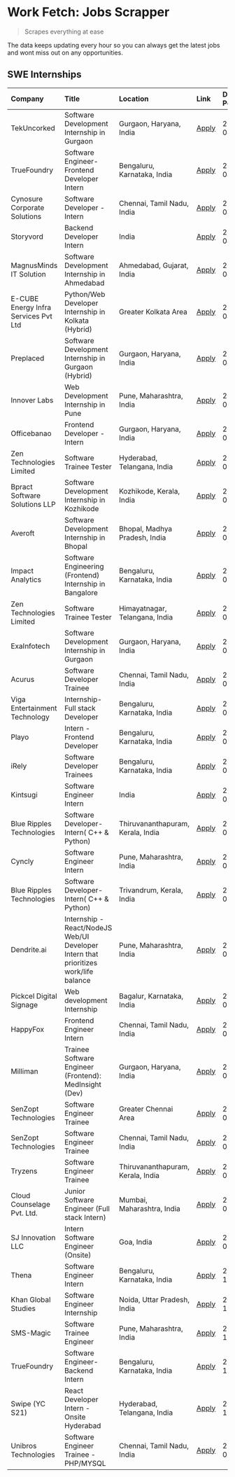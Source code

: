 # Work Fetch: Jobs Scrapper
> Scrapes everything at ease

The data keeps updating every hour so you can always get the latest jobs and wont miss out on any opportunities.

## SWE Internships
<!--START_SECTION:workfetch-->
| Company                              | Title                                                                                | Location                          | Link                                                                                                                                                                                                                                                                                                | Date Posted   |
|:-------------------------------------|:-------------------------------------------------------------------------------------|:----------------------------------|:----------------------------------------------------------------------------------------------------------------------------------------------------------------------------------------------------------------------------------------------------------------------------------------------------|:--------------|
| TekUncorked                          | Software Development Internship in Gurgaon                                           | Gurgaon, Haryana, India           | [Apply](https://in.linkedin.com/jobs/view/software-development-internship-in-gurgaon-at-tekuncorked-3887479133?position=13&pageNum=0&refId=z8Z%2BFkQyE7AyAHgryLnzbw%3D%3D&trackingId=5RhyWPVY7MaTObHdavBT4g%3D%3D&trk=public_jobs_jserp-result_search-card)                                         | 2024-04-05    |
| TrueFoundry                          | Software Engineer- Frontend Developer Intern                                         | Bengaluru, Karnataka, India       | [Apply](https://in.linkedin.com/jobs/view/software-engineer-frontend-developer-intern-at-truefoundry-3887320206?position=27&pageNum=0&refId=z8Z%2BFkQyE7AyAHgryLnzbw%3D%3D&trackingId=NbiwfV5gXZUxoy4kg9zO4g%3D%3D&trk=public_jobs_jserp-result_search-card)                                        | 2024-04-05    |
| Cynosure Corporate Solutions         | Software Developer -Intern                                                           | Chennai, Tamil Nadu, India        | [Apply](https://in.linkedin.com/jobs/view/software-developer-intern-at-cynosure-corporate-solutions-3884767755?position=30&pageNum=0&refId=z8Z%2BFkQyE7AyAHgryLnzbw%3D%3D&trackingId=xGlTYHjz4tV3u%2Fc%2BXm7fkw%3D%3D&trk=public_jobs_jserp-result_search-card)                                     | 2024-04-04    |
| Storyvord                            | Backend Developer Intern                                                             | India                             | [Apply](https://in.linkedin.com/jobs/view/backend-developer-intern-at-storyvord-3518938006?position=49&pageNum=0&refId=z8Z%2BFkQyE7AyAHgryLnzbw%3D%3D&trackingId=TjMQFGIH1g0r00oebZXupA%3D%3D&trk=public_jobs_jserp-result_search-card)                                                             | 2024-04-04    |
| MagnusMinds IT Solution              | Software Development Internship in Ahmedabad                                         | Ahmedabad, Gujarat, India         | [Apply](https://in.linkedin.com/jobs/view/software-development-internship-in-ahmedabad-at-magnusminds-it-solution-3883933909?position=39&pageNum=0&refId=z8Z%2BFkQyE7AyAHgryLnzbw%3D%3D&trackingId=AC9sPvoM7ymL9Ya1%2FwLmdQ%3D%3D&trk=public_jobs_jserp-result_search-card)                         | 2024-04-03    |
| E-CUBE Energy Infra Services Pvt Ltd | Python/Web Developer Internship in Kolkata (Hybrid)                                  | Greater Kolkata Area              | [Apply](https://in.linkedin.com/jobs/view/python-web-developer-internship-in-kolkata-hybrid-at-e-cube-energy-infra-services-pvt-ltd-3882160442?position=23&pageNum=0&refId=z8Z%2BFkQyE7AyAHgryLnzbw%3D%3D&trackingId=hgPKRcX4bb1LetIql8PNOg%3D%3D&trk=public_jobs_jserp-result_search-card)         | 2024-04-02    |
| Preplaced                            | Software Development Internship in Gurgaon (Hybrid)                                  | Gurgaon, Haryana, India           | [Apply](https://in.linkedin.com/jobs/view/software-development-internship-in-gurgaon-hybrid-at-preplaced-3880567870?position=25&pageNum=0&refId=z8Z%2BFkQyE7AyAHgryLnzbw%3D%3D&trackingId=UKrU5DfwmqvX32lz1AZWNA%3D%3D&trk=public_jobs_jserp-result_search-card)                                    | 2024-04-01    |
| Innover Labs                         | Web Development Internship in Pune                                                   | Pune, Maharashtra, India          | [Apply](https://in.linkedin.com/jobs/view/web-development-internship-in-pune-at-innover-labs-3875494237?position=9&pageNum=0&refId=z8Z%2BFkQyE7AyAHgryLnzbw%3D%3D&trackingId=1sqAbRQ95ol6QjwOqk2PwA%3D%3D&trk=public_jobs_jserp-result_search-card)                                                 | 2024-03-28    |
| Officebanao                          | Frontend Developer - Intern                                                          | Gurgaon, Haryana, India           | [Apply](https://in.linkedin.com/jobs/view/frontend-developer-intern-at-officebanao-3871265915?position=14&pageNum=0&refId=z8Z%2BFkQyE7AyAHgryLnzbw%3D%3D&trackingId=nmoVNXRNLKLqbAmBTtNZOw%3D%3D&trk=public_jobs_jserp-result_search-card)                                                          | 2024-03-28    |
| Zen Technologies Limited             | Software Trainee Tester                                                              | Hyderabad, Telangana, India       | [Apply](https://in.linkedin.com/jobs/view/software-trainee-tester-at-zen-technologies-limited-3872036112?position=15&pageNum=0&refId=z8Z%2BFkQyE7AyAHgryLnzbw%3D%3D&trackingId=fIJiytO8NTqc5J9DFo5iyg%3D%3D&trk=public_jobs_jserp-result_search-card)                                               | 2024-03-27    |
| Bpract Software Solutions LLP        | Software Development Internship in Kozhikode                                         | Kozhikode, Kerala, India          | [Apply](https://in.linkedin.com/jobs/view/software-development-internship-in-kozhikode-at-bpract-software-solutions-llp-3874054300?position=20&pageNum=0&refId=z8Z%2BFkQyE7AyAHgryLnzbw%3D%3D&trackingId=oepyt9bp0LzluYZg0F1VWg%3D%3D&trk=public_jobs_jserp-result_search-card)                     | 2024-03-27    |
| Averoft                              | Software Development Internship in Bhopal                                            | Bhopal, Madhya Pradesh, India     | [Apply](https://in.linkedin.com/jobs/view/software-development-internship-in-bhopal-at-averoft-3874051550?position=47&pageNum=0&refId=z8Z%2BFkQyE7AyAHgryLnzbw%3D%3D&trackingId=O%2BKSlcHhSVu4R6obYiidZQ%3D%3D&trk=public_jobs_jserp-result_search-card)                                            | 2024-03-27    |
| Impact Analytics                     | Software Engineering (Frontend) Internship in Bangalore                              | Bengaluru, Karnataka, India       | [Apply](https://in.linkedin.com/jobs/view/software-engineering-frontend-internship-in-bangalore-at-impact-analytics-3872535077?position=5&pageNum=0&refId=z8Z%2BFkQyE7AyAHgryLnzbw%3D%3D&trackingId=SOEWVGe5FG1kXEhZcojaWw%3D%3D&trk=public_jobs_jserp-result_search-card)                          | 2024-03-26    |
| Zen Technologies Limited             | Software Trainee Tester                                                              | Himayatnagar, Telangana, India    | [Apply](https://in.linkedin.com/jobs/view/software-trainee-tester-at-zen-technologies-limited-3872100214?position=11&pageNum=0&refId=z8Z%2BFkQyE7AyAHgryLnzbw%3D%3D&trackingId=zyFmcusg4h%2BiKzLR4RWsJw%3D%3D&trk=public_jobs_jserp-result_search-card)                                             | 2024-03-26    |
| ExaInfotech                          | Software Development Internship in Gurgaon                                           | Gurgaon, Haryana, India           | [Apply](https://in.linkedin.com/jobs/view/software-development-internship-in-gurgaon-at-exainfotech-3872534185?position=16&pageNum=0&refId=z8Z%2BFkQyE7AyAHgryLnzbw%3D%3D&trackingId=LCr%2FQuf63ky6RbOW7kBTAQ%3D%3D&trk=public_jobs_jserp-result_search-card)                                       | 2024-03-26    |
| Acurus                               | Software Developer Trainee                                                           | Chennai, Tamil Nadu, India        | [Apply](https://in.linkedin.com/jobs/view/software-developer-trainee-at-acurus-3871400616?position=24&pageNum=0&refId=z8Z%2BFkQyE7AyAHgryLnzbw%3D%3D&trackingId=sp291ib0ZD76lGdoQ%2B6e%2Fg%3D%3D&trk=public_jobs_jserp-result_search-card)                                                          | 2024-03-26    |
| Viga Entertainment Technology        | Internship-Full stack Developer                                                      | Bengaluru, Karnataka, India       | [Apply](https://in.linkedin.com/jobs/view/internship-full-stack-developer-at-viga-entertainment-technology-3870669789?position=29&pageNum=0&refId=z8Z%2BFkQyE7AyAHgryLnzbw%3D%3D&trackingId=cyE5Q7JTNEFRZZMoFTtbJA%3D%3D&trk=public_jobs_jserp-result_search-card)                                  | 2024-03-25    |
| Playo                                | Intern - Frontend Developer                                                          | Bengaluru, Karnataka, India       | [Apply](https://in.linkedin.com/jobs/view/intern-frontend-developer-at-playo-3864131172?position=7&pageNum=0&refId=z8Z%2BFkQyE7AyAHgryLnzbw%3D%3D&trackingId=UO8uzq4xDMWddBzP4nnBow%3D%3D&trk=public_jobs_jserp-result_search-card)                                                                 | 2024-03-22    |
| iRely                                | Software Developer Trainees                                                          | Bengaluru, Karnataka, India       | [Apply](https://in.linkedin.com/jobs/view/software-developer-trainees-at-irely-3860566039?position=3&pageNum=0&refId=z8Z%2BFkQyE7AyAHgryLnzbw%3D%3D&trackingId=L1TnLgG8kdYZLd4GMCCxPQ%3D%3D&trk=public_jobs_jserp-result_search-card)                                                               | 2024-03-18    |
| Kintsugi                             | Software Engineer Intern                                                             | India                             | [Apply](https://in.linkedin.com/jobs/view/software-engineer-intern-at-kintsugi-3857074071?position=35&pageNum=0&refId=z8Z%2BFkQyE7AyAHgryLnzbw%3D%3D&trackingId=zV08S5k5LllX7JHB3cXgCw%3D%3D&trk=public_jobs_jserp-result_search-card)                                                              | 2024-03-16    |
| Blue Ripples Technologies            | Software Developer- Intern( C++ & Python)                                            | Thiruvananthapuram, Kerala, India | [Apply](https://in.linkedin.com/jobs/view/software-developer-intern-c%2B%2B-python-at-blue-ripples-technologies-3855594494?position=21&pageNum=0&refId=z8Z%2BFkQyE7AyAHgryLnzbw%3D%3D&trackingId=3%2BEOsPgmARGi56VFnNjDHg%3D%3D&trk=public_jobs_jserp-result_search-card)                           | 2024-03-14    |
| Cyncly                               | Software Engineer Intern                                                             | Pune, Maharashtra, India          | [Apply](https://in.linkedin.com/jobs/view/software-engineer-intern-at-cyncly-3853990178?position=19&pageNum=0&refId=z8Z%2BFkQyE7AyAHgryLnzbw%3D%3D&trackingId=RXlC2E6dxaQTHzR8fPY0oQ%3D%3D&trk=public_jobs_jserp-result_search-card)                                                                | 2024-03-13    |
| Blue Ripples Technologies            | Software Developer- Intern( C++  & Python)                                           | Trivandrum, Kerala, India         | [Apply](https://in.linkedin.com/jobs/view/software-developer-intern-c%2B%2B-python-at-blue-ripples-technologies-3856150730?position=22&pageNum=0&refId=z8Z%2BFkQyE7AyAHgryLnzbw%3D%3D&trackingId=viVBy7L%2ByGDLDwkwhVOY%2Fw%3D%3D&trk=public_jobs_jserp-result_search-card)                         | 2024-03-13    |
| Dendrite.ai                          | Internship - React/NodeJS Web/UI Developer Intern that prioritizes work/life balance | Pune, Maharashtra, India          | [Apply](https://in.linkedin.com/jobs/view/internship-react-nodejs-web-ui-developer-intern-that-prioritizes-work-life-balance-at-dendrite-ai-3853583200?position=37&pageNum=0&refId=z8Z%2BFkQyE7AyAHgryLnzbw%3D%3D&trackingId=mZYI4Bqa1FhX6ASfWQorEw%3D%3D&trk=public_jobs_jserp-result_search-card) | 2024-03-12    |
| Pickcel Digital Signage              | Web development Internship                                                           | Bagalur, Karnataka, India         | [Apply](https://in.linkedin.com/jobs/view/web-development-internship-at-pickcel-digital-signage-3849506118?position=56&pageNum=0&refId=z8Z%2BFkQyE7AyAHgryLnzbw%3D%3D&trackingId=GdqhSerxL6YA1A57RQit2g%3D%3D&trk=public_jobs_jserp-result_search-card)                                             | 2024-03-08    |
| HappyFox                             | Frontend Engineer Intern                                                             | Chennai, Tamil Nadu, India        | [Apply](https://in.linkedin.com/jobs/view/frontend-engineer-intern-at-happyfox-3848357951?position=50&pageNum=0&refId=z8Z%2BFkQyE7AyAHgryLnzbw%3D%3D&trackingId=41BwLDRw2XElLCIlRqFYuw%3D%3D&trk=public_jobs_jserp-result_search-card)                                                              | 2024-03-07    |
| Milliman                             | Trainee Software Engineer (Frontend): MedInsight (Dev)                               | Gurgaon, Haryana, India           | [Apply](https://in.linkedin.com/jobs/view/trainee-software-engineer-frontend-medinsight-dev-at-milliman-3792874280?position=12&pageNum=0&refId=z8Z%2BFkQyE7AyAHgryLnzbw%3D%3D&trackingId=B%2FuqMkozVdSQ1%2BU7iNjeAQ%3D%3D&trk=public_jobs_jserp-result_search-card)                                 | 2024-03-01    |
| SenZopt Technologies                 | Software Engineer Trainee                                                            | Greater Chennai Area              | [Apply](https://in.linkedin.com/jobs/view/software-engineer-trainee-at-senzopt-technologies-3827688781?position=38&pageNum=0&refId=z8Z%2BFkQyE7AyAHgryLnzbw%3D%3D&trackingId=3bLq2Hn3NGE1qB14Wo0AKg%3D%3D&trk=public_jobs_jserp-result_search-card)                                                 | 2024-02-12    |
| SenZopt Technologies                 | Software Engineer Trainee                                                            | Chennai, Tamil Nadu, India        | [Apply](https://in.linkedin.com/jobs/view/software-engineer-trainee-at-senzopt-technologies-3827686880?position=52&pageNum=0&refId=z8Z%2BFkQyE7AyAHgryLnzbw%3D%3D&trackingId=y4SBhab8i5CSdi7PG3FL8A%3D%3D&trk=public_jobs_jserp-result_search-card)                                                 | 2024-02-12    |
| Tryzens                              | Software Engineer Trainee                                                            | Thiruvananthapuram, Kerala, India | [Apply](https://in.linkedin.com/jobs/view/software-engineer-trainee-at-tryzens-3809363491?position=41&pageNum=0&refId=z8Z%2BFkQyE7AyAHgryLnzbw%3D%3D&trackingId=cXWMweS30h7ObYJ9Nm%2BR%2FQ%3D%3D&trk=public_jobs_jserp-result_search-card)                                                          | 2024-01-18    |
| Cloud Counselage Pvt. Ltd.           | Junior Software Engineer (Full stack Intern)                                         | Mumbai, Maharashtra, India        | [Apply](https://in.linkedin.com/jobs/view/junior-software-engineer-full-stack-intern-at-cloud-counselage-pvt-ltd-3803132814?position=33&pageNum=0&refId=z8Z%2BFkQyE7AyAHgryLnzbw%3D%3D&trackingId=LYG1zGQfV80EEYED4uN1kQ%3D%3D&trk=public_jobs_jserp-result_search-card)                            | 2024-01-11    |
| SJ Innovation LLC                    | Intern Software Engineer (Onsite)                                                    | Goa, India                        | [Apply](https://in.linkedin.com/jobs/view/intern-software-engineer-onsite-at-sj-innovation-llc-3799959011?position=46&pageNum=0&refId=z8Z%2BFkQyE7AyAHgryLnzbw%3D%3D&trackingId=G0w6KOjMULs7p8kve0tHNw%3D%3D&trk=public_jobs_jserp-result_search-card)                                              | 2024-01-11    |
| Thena                                | Software Engineer Intern                                                             | Bengaluru, Karnataka, India       | [Apply](https://in.linkedin.com/jobs/view/software-engineer-intern-at-thena-3778731751?position=26&pageNum=0&refId=z8Z%2BFkQyE7AyAHgryLnzbw%3D%3D&trackingId=x0yy%2BMw%2FVrqFSpUD%2Boc5wA%3D%3D&trk=public_jobs_jserp-result_search-card)                                                           | 2023-12-05    |
| Khan Global Studies                  | Software Engineer Internship                                                         | Noida, Uttar Pradesh, India       | [Apply](https://in.linkedin.com/jobs/view/software-engineer-internship-at-khan-global-studies-3766942197?position=54&pageNum=0&refId=z8Z%2BFkQyE7AyAHgryLnzbw%3D%3D&trackingId=Yi9SsvOdwF5OJAo7T7M%2FUw%3D%3D&trk=public_jobs_jserp-result_search-card)                                             | 2023-11-27    |
| SMS-Magic                            | Software Trainee Engineer                                                            | Pune, Maharashtra, India          | [Apply](https://in.linkedin.com/jobs/view/software-trainee-engineer-at-sms-magic-3761409781?position=34&pageNum=0&refId=z8Z%2BFkQyE7AyAHgryLnzbw%3D%3D&trackingId=Jt92F6%2FI5HpUujfX6t81ig%3D%3D&trk=public_jobs_jserp-result_search-card)                                                          | 2023-11-16    |
| TrueFoundry                          | Software Engineer-Backend Intern                                                     | Bengaluru, Karnataka, India       | [Apply](https://in.linkedin.com/jobs/view/software-engineer-backend-intern-at-truefoundry-3779508170?position=36&pageNum=0&refId=z8Z%2BFkQyE7AyAHgryLnzbw%3D%3D&trackingId=pCnId2illNlemDn3VwujCQ%3D%3D&trk=public_jobs_jserp-result_search-card)                                                   | 2023-11-10    |
| Swipe (YC S21)                       | React Developer Intern - Onsite Hyderabad                                            | Hyderabad, Telangana, India       | [Apply](https://in.linkedin.com/jobs/view/react-developer-intern-onsite-hyderabad-at-swipe-yc-s21-3737600089?position=42&pageNum=0&refId=z8Z%2BFkQyE7AyAHgryLnzbw%3D%3D&trackingId=cY4y37cQM5JcWA2m7zRmrA%3D%3D&trk=public_jobs_jserp-result_search-card)                                           | 2023-10-13    |
| Unibros Technologies                 | Software Engineer Trainee - PHP/MYSQL                                                | Chennai, Tamil Nadu, India        | [Apply](https://in.linkedin.com/jobs/view/software-engineer-trainee-php-mysql-at-unibros-technologies-3656599241?position=40&pageNum=0&refId=z8Z%2BFkQyE7AyAHgryLnzbw%3D%3D&trackingId=056hRMS0nh7QnS7AJ6Sjow%3D%3D&trk=public_jobs_jserp-result_search-card)                                       | 2023-06-12    |
<!--END_SECTION:workfetch-->
